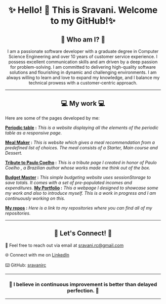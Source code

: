 <h1 align="center">✨ Hello! 👋 This is Sravani. Welcome to my GitHub!✨ </h1>

<h2 align="center"> 👩 Who am I? 👩</h2>
<p align="center"> I am a passionate software developer with a graduate degree in Computer Science Engineering and over 10 years of customer service experience.  I possess excellent communication skills and am driven by a deep passion for problem-solving. I am committed to delivering high-quality software solutions and flourishing in dynamic and challenging environments. I am always willing to learn and love to expand my knowledge, and I balance my technical prowess with a customer-centric approach.</p> <hr>

<h2 align="center">💻 My work 💻</h2>
<p> Here are some of the pages developed by me: </p>

**[Periodic table](https://sravanirc.github.io/periodicTable/) :** _This is a website displaying all the elements of the periodic table as a responsive page._

**[Meal Maker](https://sravanirc.github.io/MealMaker/) :** _This is website which gives a meal recommendation from a predefined list of choices. The meal consists of a Starter, Main course and Dessert._

**[Tribute to Paulo Coelho](https://sravanirc.github.io/tributeToPauloCoelho/) :** _This is a tribute page I created in honor of Paulo Coelho , a Brazilian author whose works made me think out of the box._

**[Budget Master]( https://sravanirc.github.io/budgetMaster/) :** _This simple budgeting website uses sessionStorage to save totals. It comes with a set of pre-populated incomes and expenditures._ 
**[My Portfolio](https://sravanirc.github.io/sravani-ravuri-portfolio/) :** _This a webpage I designed to showcase some my work and also to introduce myself. This is a work in progress and I am continuously working on this._

**[My repos](https://github.com/sravanirc?tab=repositories) :** _Here is a link to my repositories where you can find all of my repositories._

<hr>
<h2 align="center"> 🤝 Let's Connect! 🤝</h2>

📧 Feel free to reach out via email at [sravani.rc@gmail.com](mailto:sravani.rc@gmail.com)

🌐 Connect with me on [LinkedIn](https://www.linkedin.com/in/sravanirc)

⌨️ GitHub: [sravanirc](https://github.com/sravanirc)

---

<h3 align="center"> 🫶 I believe in continuous improvement is better than delayed perfection. 🫶 </h3>
<hr>
